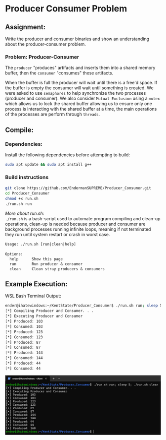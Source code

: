 # Producer Consumer Problem

## Assignment:
Write the producer and consumer binaries and show an understanding about the producer-consumer problem.

### Problem: Producer-Consumer
The `producer` "produces" artifacts and inserts them into a shared memory buffer, then the `consumer` "consumes" these artifacts.

When the buffer is full the producer will wait until there is a free'd space. If the buffer is empty the consumer will wait until
something is created. We were asked to use `semaphores` to help synchronize the two processes (producer and consumer). We also
consider `Mutual Exclusion` using a `mutex` which allows us to lock the shared buffer allowing us to ensure only one process is
interacting with the shared buffer at a time, the main operations of the processes are perform through `threads`.

## Compile:
### Dependencies:
Install the following dependencies before attempting to build:
```bash
sudo apt update && sudo apt install g++
```

### Build instructions
```bash
git clone https://github.com/EndermanSUPREME/Producer_Consumer.git
cd Producer_Consumer
chmod +x run.sh
./run.sh run
```

*More about run.sh*:<br>
`./run.sh` is a bash-script used to automate program compiling and clean-up operations, clean-up is needed because producer
and consumer are background processes running infinite loops, meaning if not terminated they run until system
restart or crash in worst case.
```
Usage: ./run.sh [run|clean|help]

Options:
  help      Show this page
  run       Run producer & consumer
  clean     Clean stray producers & consumers
```

## Example Execution:
WSL Bash Terminal Output:
```bash
ender@ihatewindows:~/KentState/Producer_Consumer$ ./run.sh run; sleep 5; ./run.sh clean
[*] Compiling Producer and Consumer. . .
[*] Executing Producer and Consumer
[*] Produced: 103
[*] Consumed: 103
[*] Produced: 123
[*] Consumed: 123
[*] Produced: 87
[*] Consumed: 87
[*] Produced: 144
[*] Consumed: 144
[*] Produced: 44
[*] Consumed: 44
```

![Screenshot of Terminal Output](example.png)